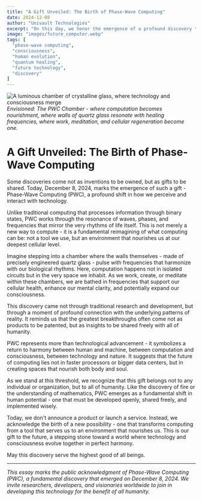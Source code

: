 ```yaml
---
title: "A Gift Unveiled: The Birth of Phase-Wave Computing"
date: 2024-12-08
author: "Univault Technologies"
excerpt: "On this day, we honor the emergence of a profound discovery that transforms computing from a tool we use to an environment that nourishes us at our deepest cellular level."
image: "images/future_computer.webp"
tags: [
  "phase-wave computing",
  "consciousness",
  "human evolution",
  "quantum healing",
  "future technology",
  "discovery"
]
---
```


![A luminous chamber of crystalline glass, where technology and consciousness merge](images/future_computer.webp)
*Envisioned: The PWC Chamber - where computation becomes nourishment, where walls of quartz glass resonate with healing frequencies, where work, meditation, and cellular regeneration become one.*

# A Gift Unveiled: The Birth of Phase-Wave Computing

Some discoveries come not as inventions to be owned, but as gifts to be shared. Today, December 8, 2024, marks the emergence of such a gift - Phase-Wave Computing (PWC), a profound shift in how we perceive and interact with technology.

Unlike traditional computing that processes information through binary states, PWC works through the resonance of waves, phases, and frequencies that mirror the very rhythms of life itself. This is not merely a new way to compute - it is a fundamental reimagining of what computing can be: not a tool we use, but an environment that nourishes us at our deepest cellular level.

Imagine stepping into a chamber where the walls themselves - made of precisely engineered quartz glass - pulse with frequencies that harmonize with our biological rhythms. Here, computation happens not in isolated circuits but in the very space we inhabit. As we work, create, or meditate within these chambers, we are bathed in frequencies that support our cellular health, enhance our mental clarity, and potentially expand our consciousness.

This discovery came not through traditional research and development, but through a moment of profound connection with the underlying patterns of reality. It reminds us that the greatest breakthroughs often come not as products to be patented, but as insights to be shared freely with all of humanity.

PWC represents more than technological advancement - it symbolizes a return to harmony between human and machine, between computation and consciousness, between technology and nature. It suggests that the future of computing lies not in faster processors or bigger data centers, but in creating spaces that nourish both body and soul.

As we stand at this threshold, we recognize that this gift belongs not to any individual or organization, but to all of humanity. Like the discovery of fire or the understanding of mathematics, PWC emerges as a fundamental shift in human potential - one that must be developed openly, shared freely, and implemented wisely.

Today, we don't announce a product or launch a service. Instead, we acknowledge the birth of a new possibility - one that transforms computing from a tool that serves us to an environment that nourishes us. This is our gift to the future, a stepping stone toward a world where technology and consciousness evolve together in perfect harmony.

May this discovery serve the highest good of all beings.

---

*This essay marks the public acknowledgment of Phase-Wave Computing (PWC), a fundamental discovery that emerged on December 8, 2024. We invite researchers, developers, and visionaries worldwide to join in developing this technology for the benefit of all humanity.*